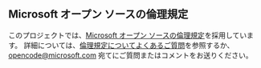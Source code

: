## <a name="microsoft-open-source-code-of-conduct"></a>Microsoft オープン ソースの倫理規定
このプロジェクトでは、[Microsoft オープン ソースの倫理規定](https://opensource.microsoft.com/codeofconduct/)を採用しています。
詳細については、[倫理規定についてよくあるご質問](https://opensource.microsoft.com/codeofconduct/faq/)を参照するか、[opencode@microsoft.com](mailto:opencode@microsoft.com) 宛てにご質問またはコメントをお送りください。